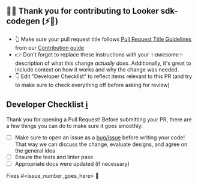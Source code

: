 ## 👋👋 Thank you for contributing to Looker sdk-codegen (⚡️🍣)

- 👆 Make sure your pull request title follows [Pull Request Title Guidelines](https://github.com/looker-open-source/sdk-codegen/blob/main/CONTRIBUTING.md#title-guidelines) from our [Contribution guide](https://github.com/looker-open-source/sdk-codegen/blob/main//CONTRIBUTING.md)
- 👉 Don't forget to replace these instructions with your _✨awesome✨_ description of what this change _actually does_. Additionally, it's great to include context on how it works and why the change was needed.
- 👇 Edit "Developer Checklist" to reflect items relevant to this PR (and try to make sure to check everything off before asking for review)

## Developer Checklist [ℹ️](https://github.com/looker-open-source/sdk-codegen/blob/main/CONTRIBUTING.md#developer-checklist)

Thank you for opening a Pull Request! Before submitting your PR, there are a few things you can do to make sure it goes smoothly:
- [ ] Make sure to open an issue as a [bug/issue](https://github.com/looker-open-source/sdk-codegen/issues/new/choose) before writing your code!  That way we can discuss the change, evaluate designs, and agree on the general idea
- [ ] Ensure the tests and linter pass
- [ ] Appropriate docs were updated (if necessary)

Fixes #<issue_number_goes_here> 🦕
